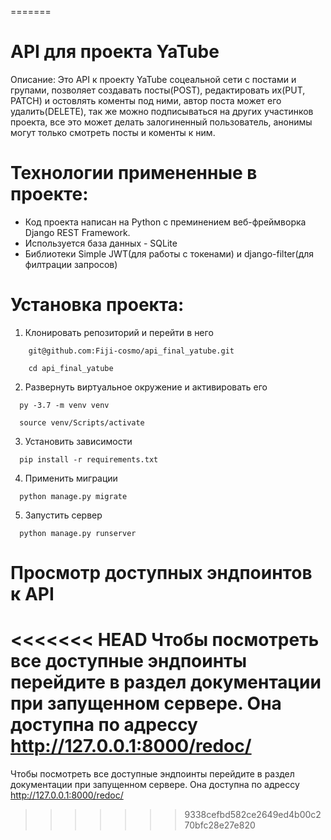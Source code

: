 =======
# API для проекта YaTube
Описание:
Это API к проекту YaTube соцеальной сети с постами и групами, позволяет создавать посты(POST), редактировать их(PUT, PATCH) и остовлять коменты под ними, автор поста может его удалить(DELETE), так же можно подписываться на других участинков проекта, все это может делать залогиненный пользователь, анонимы могут только смотреть посты и коменты к ним.

# Технологии примененные в проекте:
- Код проекта написан на Python с преминением веб-фреймворка Django REST Framework.
- Используется база данных - SQLite
- Библиотеки Simple JWT(для работы с токенами) и django-filter(для филтрации запросов)

# Установка проекта:
1. Клонировать репозиторий и перейти в него
```
    git@github.com:Fiji-cosmo/api_final_yatube.git
    
    cd api_final_yatube
```
2. Развернуть виртуальное окружение и активировать его
```
  py -3.7 -m venv venv
  
  source venv/Scripts/activate
```
3. Установить зависимости
```
  pip install -r requirements.txt
```
4. Применить миграции
```
  python manage.py migrate
```
5. Запустить сервер
```
  python manage.py runserver
```
# Просмотр доступных эндпоинтов к API
<<<<<<< HEAD
Чтобы посмотреть все доступные эндпоинты перейдите в раздел документации при запущенном сервере. Она доступна по адрессу  http://127.0.0.1:8000/redoc/
=======
Чтобы посмотреть все доступные эндпоинты перейдите в раздел документации при запущенном сервере. Она доступна по адрессу  http://127.0.0.1:8000/redoc/
>>>>>>> 9338cefbd582ce2649ed4b00c270bfc28e27e820
